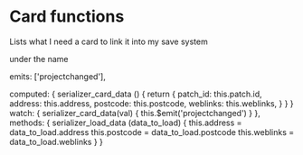 # Card functions

Lists what I need a card to link it into my save system

under the name

emits: ['projectchanged'],


computed: {
  serializer_card_data () {
    return {
      patch_id: this.patch.id,
      address: this.address,
      postcode: this.postcode,
      weblinks: this.weblinks,
    }
  }
}
watch: {
  serializer_card_data(val) {
    this.$emit('projectchanged')
  }
},
methods: {
  serializer_load_data (data_to_load) {
    this.address = data_to_load.address
    this.postcode = data_to_load.postcode
    this.weblinks = data_to_load.weblinks
  }
}
